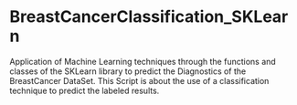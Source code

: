 # BreastCancerClassification_SKLearn

Application of Machine Learning techniques through the functions and classes of the SKLearn library to predict the Diagnostics of the BreastCancer DataSet. This Script is about the use of a classification technique to predict the labeled results.
